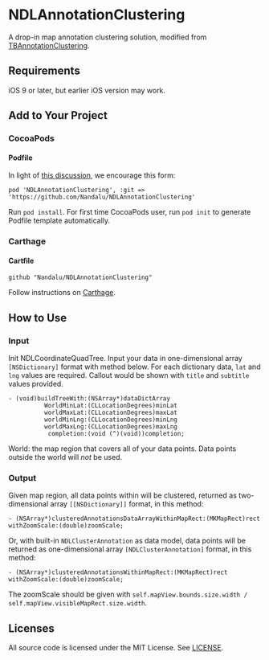 NDLAnnotationClustering
======================

A drop-in map annotation clustering solution, modified from [TBAnnotationClustering](https://github.com/thoughtbot/TBAnnotationClustering).

## Requirements

iOS 9 or later, but earlier iOS version may work.

## Add to Your Project

### CocoaPods

#### Podfile

In light of [this discussion](https://github.com/CocoaPods/CocoaPods/issues/4989#issuecomment-193772935), we encourage this form:

```
pod 'NDLAnnotationClustering', :git => 'https://github.com/Nandalu/NDLAnnotationClustering'
```

Run `pod install`. For first time CocoaPods user, run `pod init` to generate Podfile template automatically.


### Carthage

#### Cartfile
```
github "Nandalu/NDLAnnotationClustering"
```

Follow instructions on [Carthage](https://github.com/Carthage/Carthage).

## How to Use

### Input

Init NDLCoordinateQuadTree. Input your data in one-dimensional array `[NSDictionary]` format with method below. For each dictionary data, `lat` and `lng` values are required. Callout would be shown with `title` and `subtitle` values provided.
```
- (void)buildTreeWith:(NSArray*)dataDictArray
          WorldMinLat:(CLLocationDegrees)minLat
          worldMaxLat:(CLLocationDegrees)maxLat
          worldMinLng:(CLLocationDegrees)minLng
          worldMaxLng:(CLLocationDegrees)maxLng
           completion:(void (^)(void))completion;
```
World: the map region that covers all of your data points. Data points outside the world will _not_ be used.

### Output

Given map region, all data points within will be clustered, returned as two-dimensional array `[[NSDictionary]]` format, in this method:
```
- (NSArray*)clusteredAnnotationsDataArrayWithinMapRect:(MKMapRect)rect withZoomScale:(double)zoomScale;
```
Or, with built-in `NDLClusterAnnotation` as data model, data points will be returned as one-dimensional array `[NDLClusterAnnotation]` format, in this method:
```
- (NSArray*)clusteredAnnotationsWithinMapRect:(MKMapRect)rect withZoomScale:(double)zoomScale;
```
The zoomScale should be given with `self.mapView.bounds.size.width / self.mapView.visibleMapRect.size.width`.

## Licenses

All source code is licensed under the MIT License. See [LICENSE](https://github.com/Nandalu/NDLAnnotationClustering/blob/master/LICENSE).
